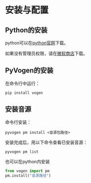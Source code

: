 # 安装与配置
## Python的安装
python可以在[python官网](https://www.python.org/)下载。

如果没有管理员权限，请在[微软商店](https://www.microsoft.com/en-us/p/python-39/9p7qfqmjrfp7)下载。

## PyVogen的安装
在命令行中运行：
```
pip install vogen 
```

## 安装音源
命令行安装：
```
pyvogen pm install <音源包路径>
```
安装完成后，用以下命令查看已安装音源：
```
pyvogen pm list
```

也可以在python内安装
```py
from vogen import pm
pm.install("音源路径")
```
